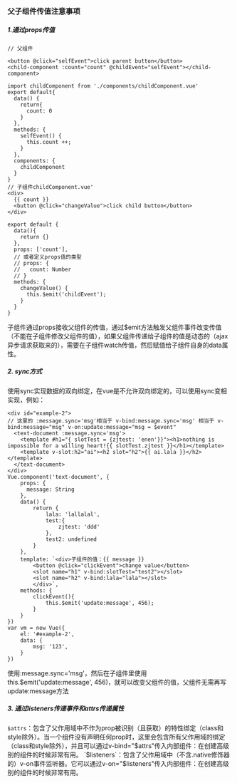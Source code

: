 ### 父子组件传值注意事项
##### 1.通过props传值    
```
// 父组件

<button @click="selfEvent">click parent button</button>
<child-component :count="count" @childEvent="selfEvent"></child-component>

import childComponent from './components/childComponent.vue'
export default{
  data() {
    return{
      count: 0
    }
  },
  methods: {
    selfEvent() {
      this.count ++;
    }
  },
  components: {
    childComponent
  }
}
// 子组件childComponent.vue'
<div>
  {{ count }}
  <button @click="changeValue">click child button</button>
</div>

export default {
  data(){
    return {}
  },
  props: ['count'],
  // 或者定义props值的类型
  // props: {
  //   count: Number
  // }
  methods: {
    changeValue() {
      this.$emit('childEvent');
    }
  }
}
```
子组件通过props接收父组件的传值，通过$emit方法触发父组件事件改变传值（不能在子组件修改父组件的值），如果父组件传递给子组件的值是动态的（ajax异步请求获取来的），需要在子组件watch传值，然后赋值给子组件自身的data属性。

##### 2. sync方式
使用sync实现数据的双向绑定，在vue是不允许双向绑定的，可以使用sync变相实现，例如：
```
<div id="example-2">
// 这里的 :message.sync='msg'相当于 v-bind:message.sync='msg' 相当于 v-bind:message="msg" v-on:update:message="msg = $event"
  <text-document :message.sync='msg'>
    <template #h1="{ slotTest = {zjtest: 'enen'}}"><h1>nothing is impossible for a willing heart!{{ slotTest.zjtest }}</h1></template>
    <template v-slot:h2="ai"><h2 slot="h2">{{ ai.lala }}</h2></template>
  </text-document>
</div>
Vue.component('text-document', {
    props: {
      message: String
    },
    data() {
        return {
            lala: 'lallalal',
            test:{
                zjtest: 'ddd'
            },
            test2: undefined
        }
    },
    template: `<div>子组件的值：{{ message }}
        <button @click="clickEvent">change value</button>
        <slot name="h1" v-bind:slotTest="test2"></slot>
        <slot name="h2" v-bind:lala="lala"></slot>
        </div>`,
    methods: {
        clickEvent(){
            this.$emit('update:message', 456);
        }
    }
})
var vm = new Vue({
    el: '#example-2',
    data: {
        msg: '123',
    }
})
```
使用:message.sync='msg'，然后在子组件里使用this.$emit('update:message', 456)，就可以改变父组件的值，父组件无需再写update:message方法
##### 3. 通过$listeners传递事件和$attrs传递属性
`$attrs`：包含了父作用域中不作为prop被识别（且获取）的特性绑定（class和style除外）。当一个组件没有声明任何prop时，这里会包含所有父作用域的绑定（class和style除外），并且可以通过v-bind="$attrs"传入内部组件：在创建高级别的组件的时候非常有用。    
`$listeners`：包含了父作用域中（不含.native修饰器的）v-on事件监听器。它可以通过v-on="$listeners"传入内部组件：在创建高级别的组件的时候非常有用。
